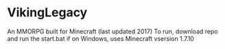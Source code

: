 # VikingLegacy
An MMORPG built for Minecraft (last updated 2017)
To run, download repo and run the start.bat if on Windows, uses Minecraft vsersion 1.7.10

